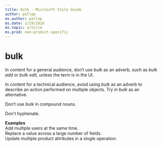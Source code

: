 ```yaml
---
title: bulk - Microsoft Style Guide
author: pallep
ms.author: pallep
ms.date: 1/19/2018
ms.topic: article
ms.prod: non-product-specific
---
```


# bulk

In content for a general audience, don’t use *bulk* as an adverb, such as *bulk add* or *bulk edit,* unless the term is in the UI.

In content for a technical audience, avoid using *bulk* as an adverb to describe an action performed on multiple objects. Try *in bulk* as an alternative.

Don’t use *bulk* in compound nouns. 

Don't hyphenate.

**Examples**  
Add multiple users at the same time.  
Replace a value across a large number of fields.  
Update multiple product attributes in a single operation.
